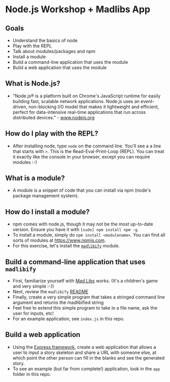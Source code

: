 # Node.js Workshop + Madlibs App

## Goals

* Understand the basics of node
* Play with the REPL
* Talk about modules/packages and npm
* Install a module
* Build a command-line application that uses the module
* Build a web application that uses the module

## What is Node.js?

* "Node.js® is a platform built on Chrome's JavaScript runtime for easily building fast, scalable network applications. Node.js uses an event-driven, non-blocking I/O model that makes it lightweight and efficient, perfect for data-intensive real-time applications that run across distributed devices." - www.nodejs.org

## How do I play with the REPL?

* After installing node, type `node` on the command line. You'll see a a line that starts with `>`. This is the Read-Eval-Print-Loop (REPL). You can treat it exactly like the console in your browser, except you can require modules :-)

## What is a module?

* A module is a snippet of code that you can install via npm (node's package management system).

## How do I install a module?

* npm comes with node.js, though it may not be the most up-to-date version. Ensure you have it with `[sudo] npm install npm -g`.
* To install a module, simply do `npm install <modulename>`. You can find all sorts of modules at https://www.npmjs.com.
* For this exercise, let's install the [`madlibify`](https://www.npmjs.com/package/madlibify) module.

## Build a command-line application that uses `madlibify`

* First, familiarize yourself with [Mad Libs](https://en.wikipedia.org/wiki/Mad_Libs) works. (It's a children's game and very simple :-))
* Next, review the `madlibify` [README](https://www.npmjs.com/package/madlibify#to-use)
* Finally, create a very simple program that takes a stringed command line argument and returns the madlibified string
* Feel free to extend this simple program to take in a file name, ask the user for inputs, etc!
* For an example application, see `index.js` in this repo.

## Build a web application

* Using the [Express framework](https://www.npmjs.com/package/express), create a web application that allows a user to input a story skeleton and share a URL with someone else, at which point the other person can fill in the blanks and see the generated story.
* To see an example (but far from complete!) application, look in the `app` folder in this repo.
